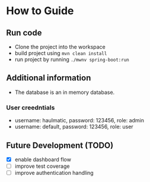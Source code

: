 # How to Guide

## Run code

- Clone the project into the workspace
- build project using `mvn clean install`
- run project by running `./mwnv spring-boot:run`

## Additional information

- The database is an in memory database.

### User creedntials

- username: haulmatic, password: 123456, role: admin
- username: default, password: 123456, role: user

## Future Development (TODO)

- [x] enable dashboard flow
- [ ] improve test coverage
- [ ] improve authentication handling
